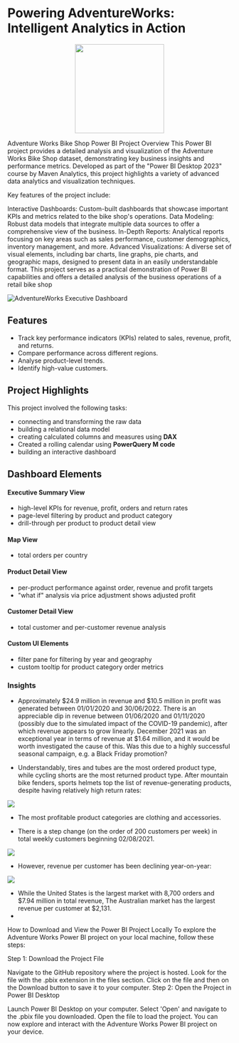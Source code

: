 # Powering AdventureWorks: Intelligent Analytics in Action

<p align="center">
  <img src="https://github.com/user-attachments/assets/29bd54ad-4459-4ed3-83c7-6286451cec6b" width="200" />
</p>



Adventure Works Bike Shop Power BI Project Overview
This Power BI project provides a detailed analysis and visualization of the Adventure Works Bike Shop dataset, demonstrating key business insights and performance metrics. Developed as part of the "Power BI Desktop 2023" course by Maven Analytics, this project highlights a variety of advanced data analytics and visualization techniques.

Key features of the project include:

Interactive Dashboards: Custom-built dashboards that showcase important KPIs and metrics related to the bike shop's operations.
Data Modeling: Robust data models that integrate multiple data sources to offer a comprehensive view of the business.
In-Depth Reports: Analytical reports focusing on key areas such as sales performance, customer demographics, inventory management, and more.
Advanced Visualizations: A diverse set of visual elements, including bar charts, line graphs, pie charts, and geographic maps, designed to present data in an easily understandable format.
This project serves as a practical demonstration of Power BI capabilities and offers a detailed analysis of the business operations of a retail bike shop

<img alt="AdventureWorks Executive Dashboard" src="images/screenshots/exec_dashboard.gif">

## Features

- Track key performance indicators (KPIs) related to sales, revenue, profit, and returns.
- Compare performance across different regions.
- Analyse product-level trends.
- Identify high-value customers.

## Project Highlights

This project involved the following tasks:

- connecting and transforming the raw data 
- building a relational data model
- creating calculated columns and measures using **DAX**
- Created a rolling calendar using **PowerQuery M code**
- building an interactive dashboard

## Dashboard Elements

#### Executive Summary View

- high-level KPIs for revenue, profit, orders and return rates
- page-level filtering by product and product category
- drill-through per product to product detail view

#### Map View

- total orders per country

#### Product Detail View

- per-product performance against order, revenue and profit targets
- "what if" analysis via price adjustment shows adjusted profit

#### Customer Detail View

- total customer and per-customer revenue analysis

#### Custom UI Elements

- filter pane for filtering by year and geography
- custom tooltip for product category order metrics

### Insights

- Approximately $24.9 million in revenue and $10.5 million in profit was generated between 01/01/2020 and 30/06/2022. There is an appreciable dip in revenue between 01/06/2020 and 01/11/2020 (possibly due to the simulated impact of the COVID-19 pandemic), after which revenue appears to grow linearly. December 2021 was an exceptional year in terms of revenue at $1.64 million, and it would be worth investigated the cause of this. Was this due to a highly successful seasonal campaign, e.g. a Black Friday promotion?

- Understandably, tires and tubes are the most ordered product type, while cycling shorts are the most returned product type. After mountain bike fenders, sports helmets top the list of revenue-generating products, despite having relatively high return rates:

<img src="./images/screenshots/top_revenue_products.png">

- The most profitable product categories are clothing and accessories.

- There is a step change (on the order of 200 customers per week) in total weekly customers beginning 02/08/2021.

<img src="./images/screenshots/total_weekly_customers.png">

- However, revenue per customer has been declining year-on-year:

<img src="./images/screenshots/revenue_per_customer.png">

- While the United States is the largest market with 8,700 orders and $7.94 million in total revenue, The Australian market has the largest revenue per customer at $2,131.
- 

How to Download and View the Power BI Project Locally
To explore the Adventure Works Power BI project on your local machine, follow these steps:

Step 1: Download the Project File

Navigate to the GitHub repository where the project is hosted.
Look for the file with the .pbix extension in the files section.
Click on the file and then on the Download button to save it to your computer.
Step 2: Open the Project in Power BI Desktop

Launch Power BI Desktop on your computer.
Select 'Open' and navigate to the .pbix file you downloaded.
Open the file to load the project.
You can now explore and interact with the Adventure Works Power BI project on your device.
